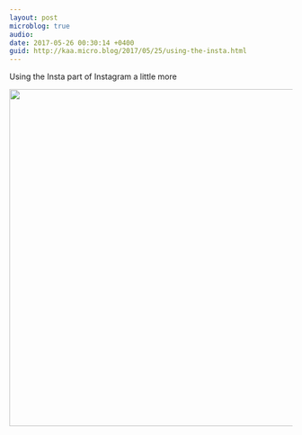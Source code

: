 ```yaml
---
layout: post
microblog: true
audio: 
date: 2017-05-26 00:30:14 +0400
guid: http://kaa.micro.blog/2017/05/25/using-the-insta.html
---
```

Using the Insta part of Instagram a little more

<img src="https://micro.kaa.bz/uploads/2018/30a8c997fb.jpg" width="600" height="600" />
